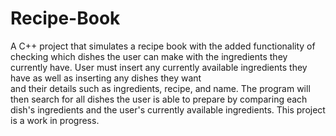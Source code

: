 # Recipe-Book
A C++ project that simulates a recipe book with the added functionality of checking which 
dishes the user can make with the ingredients they currently have. User must insert any 
currently available ingredients they have as well as inserting any dishes they want  
and their details such as ingredients, recipe, and name. The program will then search for 
all dishes the user is able to prepare by comparing each dish's ingredients and the user's 
currently available ingredients. This project is a work in progress. 